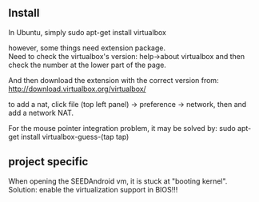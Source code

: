 Install
------------------

In Ubuntu, simply sudo apt-get install virtualbox

however, some things need extension package.  
Need to check the virtualbox's version: help->about virtualbox and then check the number at the lower part of the page.

And then download the extension with the correct version from:
http://download.virtualbox.org/virtualbox/

to add a nat, click file (top left panel) -> preference -> network,
then and add a network NAT.

For the mouse pointer integration problem, it may be solved by:
sudo apt-get install virtualbox-guess-(tap tap)

project specific
----------------------

When opening the SEEDAndroid vm, it is stuck at "booting kernel".  
Solution: enable the virtualization support in BIOS!!!

